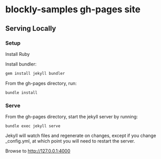 # blockly-samples gh-pages site


## Serving Locally

### Setup

Install Ruby

Install bundler:

```bash
gem install jekyll bundler
```

From the gh-pages directory, run:

```
bundle install
```

### Serve

From the gh-pages directory, start the jekyll server by running:

```
bundle exec jekyll serve
```

Jekyll will watch files and regenerate on changes, except if you change
_config.yml, at which point you will need to restart the server.


Browse to http://127.0.0.1:4000
